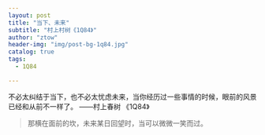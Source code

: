 ```yaml
---
layout: post
title: "当下、未来"
subtitle: "村上村树《1Q84》"
author: "ztow"
header-img: "img/post-bg-1q84.jpg"
catalog: true
tags:
  - 1Q84

---
```


不必太纠结于当下，也不必太忧虑未来，当你经历过一些事情的时候，眼前的风景已经和从前不一样了。
——村上春树 《1Q84》

> 那横在面前的坎，未来某日回望时，当可以微微一笑而过。